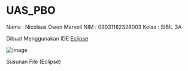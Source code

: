 # UAS_PBO

Nama   : Nicolaus Owen Marvell
NIM    : 09031182328003
Kelas  : SIBIL 3A

Dibuat Menggunakan IDE [Eclipse](https://eclipseide.org)

![image](https://github.com/user-attachments/assets/2c9639ad-a71f-4158-b5ab-69b0b6a76125)


Susunan File (Eclipse)


